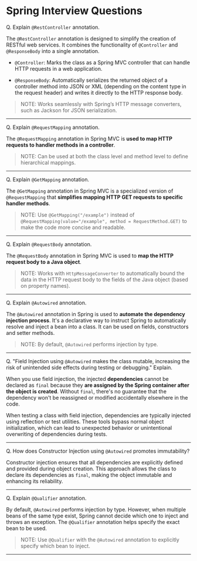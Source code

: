 # Spring Interview Questions

Q. Explain `@RestController` annotation.

The `@RestController` annotation is designed to simplify the creation of RESTful web services. It combines the functionality of `@Controller` and `@ResponseBody` into a single annotation.

- `@Controller`: Marks the class as a Spring MVC controller that can handle HTTP requests in a web application. 

- `@ResponseBody`: Automatically serializes the returned object of a controller method into JSON or XML (depending on the content type in the request header) and writes it directly to the HTTP response body.

> NOTE: Works seamlessly with Spring’s HTTP message converters, such as Jackson for JSON serialization.

---

Q. Explain `@RequestMapping` annotation.

The `@RequestMapping` annotation in Spring MVC is **used to map HTTP requests to handler methods in a controller**. 

> NOTE: Can be used at both the class level and method level to define hierarchical mappings.

---

Q. Explain `@GetMapping` annotation.

The `@GetMapping` annotation in Spring MVC is a specialized version of `@RequestMapping` that **simplifies mapping HTTP GET requests to specific handler methods**.

> NOTE: Use `@GetMapping("/example")` instead of `@RequestMapping(value="/example", method = RequestMethod.GET)` to make the code more concise and readable.

---

Q. Explain `@RequestBody` annotation.

The `@RequestBody` annotation in Spring MVC is used to **map the HTTP request body to a Java object**. 

> NOTE: Works with `HttpMessageConverter` to automatically bound the data in the HTTP request body to the fields of the Java object (based on property names).

---

Q. Explain `@Autowired` annotation.

The `@Autowired` annotation in Spring is used to **automate the dependency injection process**. It's a declarative way to instruct Spring to automatically resolve and inject a bean into a class. It can be used on fields, constructors and setter methods.

> NOTE: By default, `@Autowired` performs injection by type. 

---

Q. "Field Injection using `@Autowired` makes the class mutable, increasing the risk of unintended side effects during testing or debugging." Explain.

When you use field injection, the injected **dependencies** cannot be declared as `final` because they **are assigned by the Spring container after the object is created**. Without `final`, there's no guarantee that the dependency won't be reassigned or modified accidentally elsewhere in the code.

When testing a class with field injection, dependencies are typically injected using reflection or test utilities. These tools bypass normal object initialization, which can lead to unexpected behavior or unintentional overwriting of dependencies during tests.

---

Q. How does Constructor Injection using `@Autowired` promotes immutability?

Constructor injection ensures that all dependencies are explicitly defined and provided during object creation. This approach allows the class to declare its dependencies as `final`, making the object immutable and enhancing its reliability.

---

Q. Explain `@Qualifier` annotation.

By default, `@Autowired` performs injection by type. However, when multiple beans of the same type exist, Spring cannot decide which one to inject and throws an exception. The `@Qualifier` annotation helps specify the exact bean to be used.

> NOTE: Use `@Qualifier` with the `@Autowired` annotation to explicitly specify which bean to inject.

---
